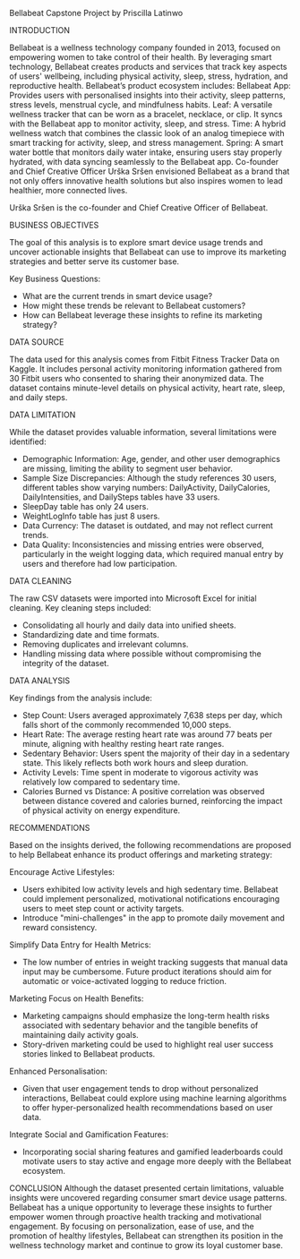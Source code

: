 Bellabeat Capstone Project by Priscilla Latinwo


INTRODUCTION

Bellabeat is a wellness technology company founded in 2013, focused on empowering women to take control of their health. By leveraging smart technology, Bellabeat creates products and services that track key aspects of users' wellbeing, including physical activity, sleep, stress, hydration, and reproductive health.
Bellabeat’s product ecosystem includes:
Bellabeat App: Provides users with personalised insights into their activity, sleep patterns, stress levels, menstrual cycle, and mindfulness habits.
Leaf: A versatile wellness tracker that can be worn as a bracelet, necklace, or clip. It syncs with the Bellabeat app to monitor activity, sleep, and stress.
Time: A hybrid wellness watch that combines the classic look of an analog timepiece with smart tracking for activity, sleep, and stress management.
Spring: A smart water bottle that monitors daily water intake, ensuring users stay properly hydrated, with data syncing seamlessly to the Bellabeat app.
Co-founder and Chief Creative Officer Urška Sršen envisioned Bellabeat as a brand that not only offers innovative health solutions but also inspires women to lead healthier, more connected lives.

Urška Sršen is the co-founder and Chief Creative Officer of Bellabeat.

BUSINESS OBJECTIVES

The goal of this analysis is to explore smart device usage trends and uncover actionable insights that Bellabeat can use to improve its marketing strategies and better serve its customer base.

Key Business Questions:
- What are the current trends in smart device usage?
- How might these trends be relevant to Bellabeat customers?
- How can Bellabeat leverage these insights to refine its marketing strategy?


DATA SOURCE

The data used for this analysis comes from Fitbit Fitness Tracker Data on Kaggle.
It includes personal activity monitoring information gathered from 30 Fitbit users who consented to sharing their anonymized data. The dataset contains minute-level details on physical activity, heart rate, sleep, and daily steps.


DATA LIMITATION

While the dataset provides valuable information, several limitations were identified:

- Demographic Information: Age, gender, and other user demographics are missing, limiting the ability to segment user behavior.
- Sample Size Discrepancies: Although the study references 30 users, different tables show varying numbers: DailyActivity, DailyCalories, DailyIntensities, and DailySteps tables have 33 users.
- SleepDay table has only 24 users.
- WeightLogInfo table has just 8 users.
- Data Currency: The dataset is outdated, and may not reflect current trends.
- Data Quality: Inconsistencies and missing entries were observed, particularly in the weight logging data, which required manual entry by users and therefore had low participation.


DATA CLEANING

The raw CSV datasets were imported into Microsoft Excel for initial cleaning. Key cleaning steps included:
- Consolidating all hourly and daily data into unified sheets.
- Standardizing date and time formats.
- Removing duplicates and irrelevant columns.
- Handling missing data where possible without compromising the integrity of the dataset.



DATA ANALYSIS

Key findings from the analysis include:
- Step Count: Users averaged approximately 7,638 steps per day, which falls short of the commonly recommended 10,000 steps.
- Heart Rate: The average resting heart rate was around 77 beats per minute, aligning with healthy resting heart rate ranges.
- Sedentary Behavior: Users spent the majority of their day in a sedentary state. This likely reflects both work hours and sleep duration.
- Activity Levels: Time spent in moderate to vigorous activity was relatively low compared to sedentary time.
- Calories Burned vs Distance: A positive correlation was observed between distance covered and calories burned, reinforcing the impact of physical activity on energy expenditure.


RECOMMENDATIONS

Based on the insights derived, the following recommendations are proposed to help Bellabeat enhance its product offerings and marketing strategy:

Encourage Active Lifestyles: 
- Users exhibited low activity levels and high sedentary time. Bellabeat could implement personalized, motivational notifications encouraging users to meet step count or activity targets.
- Introduce "mini-challenges" in the app to promote daily movement and reward consistency.

Simplify Data Entry for Health Metrics: 
- The low number of entries in weight tracking suggests that manual data input may be cumbersome. Future product iterations should aim for automatic or voice-activated logging to reduce friction.

Marketing Focus on Health Benefits:
- Marketing campaigns should emphasize the long-term health risks associated with sedentary behavior and the tangible benefits of maintaining daily activity goals.
- Story-driven marketing could be used to highlight real user success stories linked to Bellabeat products.

Enhanced Personalisation:
- Given that user engagement tends to drop without personalized interactions, Bellabeat could explore using machine learning algorithms to offer hyper-personalized health recommendations based on user data.

Integrate Social and Gamification Features:
- Incorporating social sharing features and gamified leaderboards could motivate users to stay active and engage more deeply with the Bellabeat ecosystem.


CONCLUSION
Although the dataset presented certain limitations, valuable insights were uncovered regarding consumer smart device usage patterns. Bellabeat has a unique opportunity to leverage these insights to further empower women through proactive health tracking and motivational engagement. By focusing on personalization, ease of use, and the promotion of healthy lifestyles, Bellabeat can strengthen its position in the wellness technology market and continue to grow its loyal customer base.
